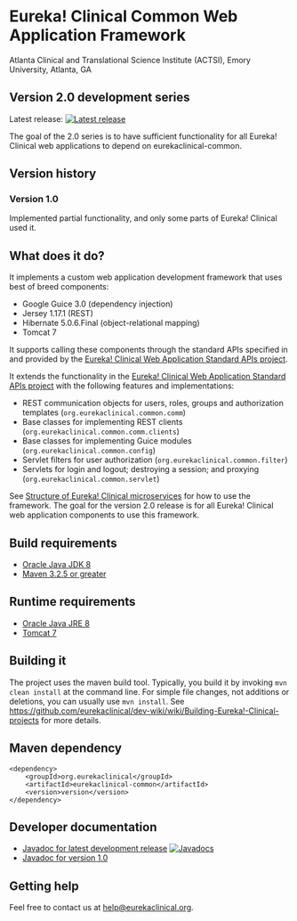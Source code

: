 # Eureka! Clinical Common Web Application Framework
Atlanta Clinical and Translational Science Institute (ACTSI), Emory University, Atlanta, GA

## Version 2.0 development series
Latest release: [![Latest release](https://maven-badges.herokuapp.com/maven-central/org.eurekaclinical/eurekaclinical-common/badge.svg)](https://maven-badges.herokuapp.com/maven-central/org.eurekaclinical/eurekaclinical-common)

The goal of the 2.0 series is to have sufficient functionality for all Eureka! Clinical web applications to depend on eurekaclinical-common.

## Version history

### Version 1.0
Implemented partial functionality, and only some parts of Eureka! Clinical used it.

## What does it do?

It implements a custom web application development framework that uses best of breed components:
* Google Guice 3.0 (dependency injection)
* Jersey 1.17.1 (REST)
* Hibernate 5.0.6.Final (object-relational mapping)
* Tomcat 7

It supports calling these components through the standard APIs specified in and provided by the [Eureka! Clinical Web Application Standard APIs project](https://github.com/eurekaclinical/eurekaclinical-standard-apis).

It extends the functionality in the [Eureka! Clinical Web Application Standard APIs project](https://github.com/eurekaclinical/eurekaclinical-standard-apis) with the following features and implementations:
* REST communication objects for users, roles, groups and authorization templates (`org.eurekaclinical.common.comm`)
* Base classes for implementing REST clients (`org.eurekaclinical.common.comm.clients`)
* Base classes for implementing Guice modules (`org.eurekaclinical.common.config`)
* Servlet filters for user authorization (`org.eurekaclinical.common.filter`)
* Servlets for login and logout; destroying a session; and proxying (`org.eurekaclinical.common.servlet`)

See [Structure of Eureka! Clinical microservices](https://github.com/eurekaclinical/dev-wiki/wiki/Structure-of-Eureka%21-Clinical-microservices) for how to use the framework. The goal for the version 2.0 release is for all Eureka! Clinical web application components to use this framework.

## Build requirements
* [Oracle Java JDK 8](http://www.oracle.com/technetwork/java/javase/overview/index.html)
* [Maven 3.2.5 or greater](https://maven.apache.org)

## Runtime requirements
* [Oracle Java JRE 8](http://www.oracle.com/technetwork/java/javase/overview/index.html)
* [Tomcat 7](https://tomcat.apache.org)

## Building it
The project uses the maven build tool. Typically, you build it by invoking `mvn clean install` at the command line. For simple file changes, not additions or deletions, you can usually use `mvn install`. See https://github.com/eurekaclinical/dev-wiki/wiki/Building-Eureka!-Clinical-projects for more details.

## Maven dependency
```
<dependency>
    <groupId>org.eurekaclinical</groupId>
    <artifactId>eurekaclinical-common</artifactId>
    <version>version</version>
</dependency>
```

## Developer documentation
* [Javadoc for latest development release](http://javadoc.io/doc/org.eurekaclinical/eurekaclinical-common) [![Javadocs](http://javadoc.io/badge/org.eurekaclinical/eurekaclinical-common.svg)](http://javadoc.io/doc/org.eurekaclinical/eurekaclinical-common)
* [Javadoc for version 1.0](http://javadoc.io/doc/org.eurekaclinical/eurekaclinical-common/1.0)

## Getting help
Feel free to contact us at help@eurekaclinical.org.
